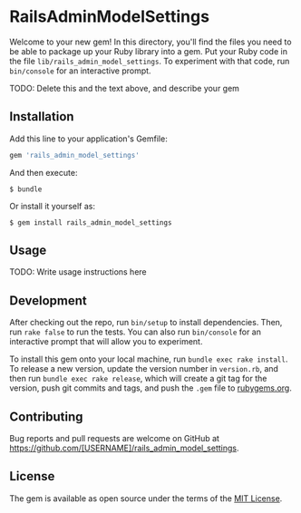 # RailsAdminModelSettings

Welcome to your new gem! In this directory, you'll find the files you need to be able to package up your Ruby library into a gem. Put your Ruby code in the file `lib/rails_admin_model_settings`. To experiment with that code, run `bin/console` for an interactive prompt.

TODO: Delete this and the text above, and describe your gem

## Installation

Add this line to your application's Gemfile:

```ruby
gem 'rails_admin_model_settings'
```

And then execute:

    $ bundle

Or install it yourself as:

    $ gem install rails_admin_model_settings

## Usage

TODO: Write usage instructions here

## Development

After checking out the repo, run `bin/setup` to install dependencies. Then, run `rake false` to run the tests. You can also run `bin/console` for an interactive prompt that will allow you to experiment.

To install this gem onto your local machine, run `bundle exec rake install`. To release a new version, update the version number in `version.rb`, and then run `bundle exec rake release`, which will create a git tag for the version, push git commits and tags, and push the `.gem` file to [rubygems.org](https://rubygems.org).

## Contributing

Bug reports and pull requests are welcome on GitHub at https://github.com/[USERNAME]/rails_admin_model_settings.


## License

The gem is available as open source under the terms of the [MIT License](http://opensource.org/licenses/MIT).

